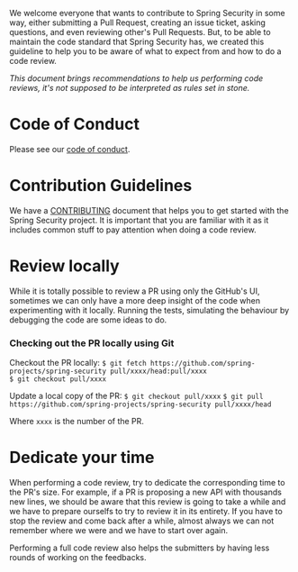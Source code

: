 We welcome everyone that wants to contribute to Spring Security in some way, either submitting a Pull Request, creating an issue ticket, asking questions, and even reviewing other's Pull Requests. But, to be able to maintain the code standard that Spring Security has, we created this guideline to help you to be aware of what to expect from and how to do a code review.
  
_This document brings recommendations to help us performing code reviews, it's not supposed to be interpreted as rules set in stone._  
  
# Code of Conduct  
  
Please see our [code of conduct](https://github.com/spring-projects/.github/blob/main/CODE_OF_CONDUCT.md).


# Contribution Guidelines

We have a [CONTRIBUTING](https://github.com/spring-projects/spring-security/blob/main/CONTRIBUTING.adoc) document that helps you to get started with the Spring Security project. It is important that you are familiar with it as it includes common stuff to pay attention when doing a code review.

# Review locally

While it is totally possible to review a PR using only the GitHub's UI, sometimes we can only have a more deep insight of the code when experimenting with it locally. Running the tests, simulating the behaviour by debugging the code are some ideas to do.

### Checking out the PR locally using Git

Checkout the PR locally:
`$ git fetch https://github.com/spring-projects/spring-security pull/xxxx/head:pull/xxxx`  
`$ git checkout pull/xxxx`

Update a local copy of the PR:
`$ git checkout pull/xxxx`
`$ git pull https://github.com/spring-projects/spring-security pull/xxxx/head`

Where `xxxx` is the number of the PR.

# Dedicate your time

When performing a code review, try to dedicate the corresponding time to the PR's size. For example, if a PR is proposing a new API with thousands new lines, we should be aware that this review is going to take a while and we have to prepare ourselfs to try to review it in its entirety.
If you have to stop the review and come back after a while, almost always we can not remember where we were and we have to start over again.

Performing a full code review also helps the submitters by having less rounds of working on the feedbacks.